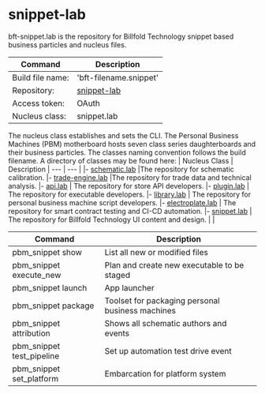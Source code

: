 # snippet-lab


bft-snippet.lab is the repository for Billfold Technology snippet based business particles and nucleus files.

| Command | Description |
| --- | --- |
|  Build file name: | 'bft-filename.snippet' |
|  Repository: | [snippet-lab](https://github.com/Billfold-Technologies/snippet-lab/) |
|  Access token: | OAuth |
|  Nucleus class: | snippet.lab |

The nucleus class establishes and sets the CLI. The Personal Business Machines (PBM) motherboard hosts seven class series daughterboards and their business particles. The classes naming convention follows the build filename. A directory of classes may be found here:
| Nucleus Class | Description
| --- | --- |
|- [schematic.lab](https://github.com/Billfold-Technologies/schematic-lab) |The repository for schematic calibration.
|- [trade-engine.lab](https://github.com/Billfold-Technologies/trade-engine-lab) |The repository for trade data and technical analysis.
|- [api.lab](https://github.com/Billfold-Technologies/api-lab) | The repository for store API developers.
|- [plugin.lab](https://github.com/Billfold-Technologies/plugin-lab) | The repository for executable developers.
|- [library.lab](https://github.com/Billfold-Technologies/library-lab) | The repository for personal business machine script developers.
|- [electroplate.lab](https://github.com/Billfold-Technologies/electroplate-lab) | The repository for smart contract testing and CI-CD automation.
|- [snippet.lab](https://github.com/Billfold-Technologies/snippet-lab) | The repository for Billfold Technology UI content and design.
|     |

| Command | Description |
| --- | --- |
| pbm_snippet show | List all new or modified files |
| pbm_snippet execute_new | Plan and create new executable to be staged |
| pbm_snippet launch | App launcher
| pbm_snippet package | Toolset for packaging personal business machines |
| pbm_snippet attribution | Shows all schematic authors and events |
| pbm_snippet test_pipeline | Set up automation test drive event |
| pbm_snippet set_platform | Embarcation for platform system |

